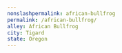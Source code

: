 ```yaml
---
﻿nonslashpermalink: african-bullfrog
permalink: /african-bullfrog/
alley: African Bullfrog
city: Tigard
state: Oregon
---
```

